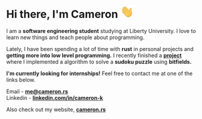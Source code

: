 <h1 align="Left">Hi there, I'm Cameron <img src="assets/wave.gif" width="35px"></h1>

I am a **software engineering student** studying at Liberty University. I love to learn new things and teach people about programming.

Lately, I have been spending a lot of time with **rust** in personal projects and **getting more into low level programming.** I recently finished a [**project**](https://github.com/wzid/sudoku-solver) where I implemented a algorithm to solve a **sudoku puzzle** using **bitfields.**

**I'm currently looking for internships!** Feel free to contact me at one of the links below.

Email - **[me@cameron.rs](mailto:me@cameron.rs)**<br>
Linkedin - **[linkedin.com/in/cameron-k](https://www.linkedin.com/in/cameron-k-a00565257/)**<br>

Also check out my website, [**cameron.rs**](https://cameron.rs)
